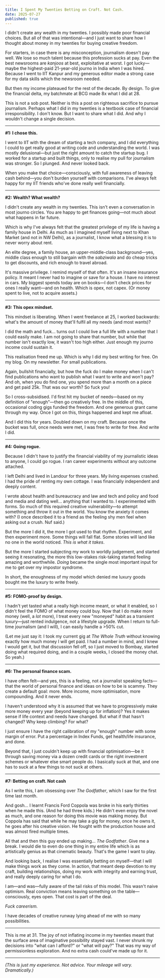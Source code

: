 ```yaml
---
title: I Spent My Twenties Betting on Craft. Not Cash.
date: 2025-07-27
published: true
---
```

I didn't create any wealth in my twenties. I possibly made poor financial choices. But all of that was intentional—and I just want to share how I thought about money in my twenties for buying creative freedom.

For starters, in case there is any misconception, journalism doesn't pay well. We lose so much talent because this profession sucks at pay. Even the best newsrooms are *kanjoos* at best, exploitative at worst. I got lucky—maybe the highest-paid 21-year-old journo in India when I was hired. Because I went to IIT Kanpur and my generous editor made a strong case for my data skills which the newsroom needed. 

But then my income plateaued for the rest of the decade. By design. To give the financial delta, my batchmate at BCG made 8x what I did at 28. 

This is not a sob post. Neither is this a post on righteous sacrifice to pursue journalism. Perhaps what I did in my twenties is a textbook case of financial irresponsibility. I don't know. But I want to share what I did. And why I wouldn't change a single decision.

---

**#1: I chose this.**

I went to IIT with the dream of starting a tech company, and I did everything I could to get really good at writing code and understanding the world. I was mostly delusional—but just the right amount to catch the startup bug. I worked for a startup and built things, only to realise my pull for journalism was stronger. So I plunged. And never looked back.

When you make that choice—consciously, with full awareness of leaving cash behind—you don't burden yourself with comparisons. I've always felt happy for my IIT friends who've done really well financially.

---

**#2: Wealth? What wealth?**

I didn't create any wealth in my twenties. This isn't even a conversation in most journo circles. You are happy to get finances going—not much about what happens in far future.

Which is why I've always felt that the greatest privilege of my life is having a family house in Delhi. As much as I imagined myself living next to Khan Market (and not in NW Delhi), as a journalist, I know what a blessing it is to never worry about rent.

An elite degree, a family house, an upper-middle-class background—yes, middle class enough to still bargain with the *sabziwala* and do cheap tricks to get discounts, and rich enough to travel abroad. 

It's massive privilege. I remind myself of that often. It's an insane insurance policy. It meant I never had to imagine or save for a house. I have no interest in cars. My biggest spends today are on books—I don't check prices for ones I really want—and on health. Which is opex, not capex. (Or money spent to live, not to acquire assets.)

---

**#3: This opex mindset.**

This mindset is liberating. When I went freelance at 25, I worked backwards: what's the amount of money that'll fulfil all my needs (and most wants)?

I did the math and fuck... turns out I could live a full life with a number that I could easily make. I am not going to share that number, but while that number isn't exactly low, it wasn't too high either. Just enough my journo income could sustain it. 

This realisation freed me up. Which is why I did my best writing for free. On my blog. On my newsletter. For small publications. 

Again, bullshit financially, but how the fuck do I make money when I can't find publications who want to publish what I want to write and won't pay? And oh, when you do find one, you spend more than a month on a piece and get paid 25k. That was our worth? So fuck you!

So I cross-subsidised. I'd first hit my bucket of needs—based on my definition of "enough"—then go creatively free. In the middle of this, occasional coding gigs funded the freedom. And one generous grant came through my way. Once I got on this, things happened and kept me afloat.

And I did this for years. Doubled down on my craft. Because once the bucket was full, once needs were met, I was free to write for free. And write I did.

---

**#4: Going rogue.** 

Because I didn't have to justify the financial viability of my journalistic ideas to anyone, I could go rogue. I ran career experiments without any outcome attached.

I left Delhi and lived in Landour for three years. My living expenses crashed. I had the pride of renting my own cottage. I was financially independent and deeply content. 

I wrote about health and bureaucracy and law and tech and policy and food and media and dating well... anything that I wanted to. I experimented with forms. So much of this required creative vulnerability—to attempt something and throw it out in the world. You know the anxiety it comes with? (I once described it to a friend as the feeling shy men feel when asking out a crush. Nuf said.)

But the more I did it, the more I got used to that rhythm. Experiment, and then experiment more. Some things will fall flat. Some stories will land like no one in the world noticed. *This is what it takes*.

But the more I started subjecting my work to worldly judgement, and started seeing it resonating, the more this low-stakes risk-taking started feeling amazing and worthwhile. *Doing* became the single most important input for me to get over my impostor syndrome. 

In short, the enoughness of my model which denied me luxury goods bought me the luxury to write freely.

---

**#5: FOMO-proof by design.** 

I hadn't yet tasted what a really high income meant, or what it enabled, so I didn't feel the FOMO of what money could buy. Now that I do make more money (well, a *lot* more), I treat every new "moneyed" habit as a transient luxury—just rented indulgence, not a lifestyle upgrade. When I return to full-time journalism (and I will), I can easily handle a >50% cut. 

(Let me just say it: I took my current gig at *The Whole Truth* without knowing exactly how much money I will get paid. I had a number in mind, and I knew I would get it, but that discussion fell off, so I just moved to Bombay, started doing what required doing, and in a couple weeks, I closed the money chat. So yeah.)

---

**#6: The personal finance scam.**

I have often felt—and yes, this is a feeling, not a journalist speaking facts—that the world of personal finance and ideas on how to be is scammy. They create a default goal: more. More income, more optimisation, more compounding. And it never ends. 

I haven't understood why it is assumed that we have to progressively make more money every year (beyond keeping up for inflation)? Yes it makes sense if life context and needs have changed. But what if that hasn't changed? Why keep climbing? For what? 

I just ensure I have the right calibration of my "enough" number with some margin of error. Put a percentage in Index Funds, get health/life insurance, and done. 

Beyond that, I just couldn't keep up with financial optimisation—be it through saving money via a dozen credit cards or the right investment schemes or whatever else smart people do. I basically suck at that, and one has to suck at a few things to not suck at others.

---

**#7: Betting on craft. Not cash**

As I write this, I am obsessing over _The Godfather_, which I saw for the first time last month. 

And gosh... I learnt Francis Ford Coppola was broke in his early thirties when he made this. (And he had three kids.) He didn't even enjoy the novel as much, and one reason for doing this movie was making money. But Coppola has said that while he may take a gig for money, once he owns it, he goes after his creative vision. He fought with the production house and was almost fired multiple times. 

All that and then this guy ended up making... _The Godfather_. Give me a break. I would die to even do one thing in my entire life which is as artistically genius as that cinematic beauty. That's the game I want to play.

And looking back, I realise I was essentially betting on myself—that I will make things work as they come. In action, that meant deep devotion to my craft, building relationships, doing my work with integrity and earning trust, and really deeply caring for what I do.

I am—and was—fully aware of the tail risks of this model. This wasn't naive optimism. Real conviction means leaving something on the table—consciously, eyes open. That cost is part of the deal.

*Fuck careerism.* 

I have decades of creative runway lying ahead of me with so many possibilities.

---

This is me at 31. The joy of not inflating income in my twenties meant that the surface area of imaginative possibility stayed vast. I never shrunk my decisions into "what can I afford?" or "what will pay?" That was my way of permissionless exploration. And no extra cash could've made up for it.

---

*(This is just my experience. Not advice. Your mileage will vary. Dramatically.)*